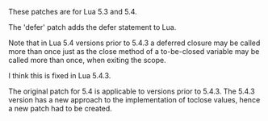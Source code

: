 These patches are for Lua 5.3 and 5.4.

The 'defer' patch adds the defer statement to Lua.

Note that in Lua 5.4 versions prior to 5.4.3 a deferred closure may be called more than once
just as the close method of a to-be-closed variable may be called more than once, when exiting the scope.

I think this is fixed in Lua 5.4.3.

The original patch for 5.4 is applicable to versions prior to 5.4.3.
The 5.4.3 version has a new approach to the implementation of toclose values, hence a new patch had to be created.